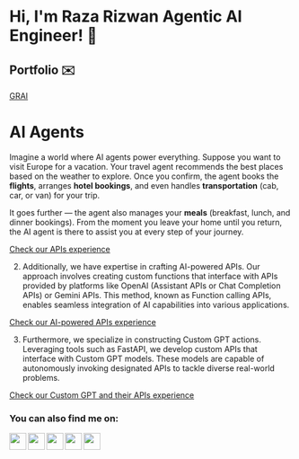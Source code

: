 # Hi, I'm **Raza Rizwan** Agentic AI Engineer! 👋

## Portfolio ✉️

[GRAI](https://grai-frontend.vercel.app/)

# **AI Agents**

Imagine a world where AI agents power everything.
Suppose you want to visit Europe for a vacation. Your travel agent recommends the best places based on the weather to explore. Once you confirm, the agent books the **flights**, arranges **hotel bookings**, and even handles **transportation** (cab, car, or van) for your trip.

It goes further — the agent also manages your **meals** (breakfast, lunch, and dinner bookings). From the moment you leave your home until you return, the AI agent is there to assist you at every step of your journey.

[Check our APIs experience](https://github.com/rrizwan98/AI-APIs/tree/main/AI-APIs/)

2. Additionally, we have expertise in crafting AI-powered APIs. Our approach involves creating custom functions that interface with APIs provided by platforms like OpenAI (Assistant APIs or Chat Completion APIs) or Gemini APIs. This method, known as Function calling APIs, enables seamless integration of AI capabilities into various applications.

[Check our AI-powered APIs experience](https://github.com/rrizwan98/AI-Powered-APIs)

3. Furthermore, we specialize in constructing Custom GPT actions. Leveraging tools such as FastAPI, we develop custom APIs that interface with Custom GPT models. These models are capable of autonomously invoking designated APIs to tackle diverse real-world problems.

[Check our Custom GPT and their APIs experience](https://github.com/rrizwan98/GPT-action-and-APIs)</br>

### You can also find me on:

<a href="[https://www.linkedin.com/in/raza-rizwan](https://www.linkedin.com/in/raza-rizwan98/)">
  <img align="left" width="30px" src="https://img.icons8.com/color/48/000000/linkedin.png"  />
</a>
<a href="rrizwan1998@gmail.com">
  <img align="left" width="30px" src="https://img.icons8.com/fluent/48/000000/gmail.png" />
</a>
<a href="[https://m.facebook.com/raza.rizwan.7798](https://www.facebook.com/MLservicess)">
  <img align="left" width="30px" src="https://img.icons8.com/fluent/48/000000/facebook.png" />
</a>
<a href="[https://www.linkedin.com/in/raza-rizwan98/](https://www.instagram.com/rrizwan.98/)">
  <img align="left" width="30px" src="https://img.icons8.com/fluent/48/000000/twitter.png"  />
</a>
<a href="[https://www.linkedin.com/in/raza-rizwan98/](https://twitter.com/ML_model_maker)">
  <img align="left" width="30px" src="https://img.icons8.com/fluent/48/000000/instagram-new.png"  />
</a>
</br>
